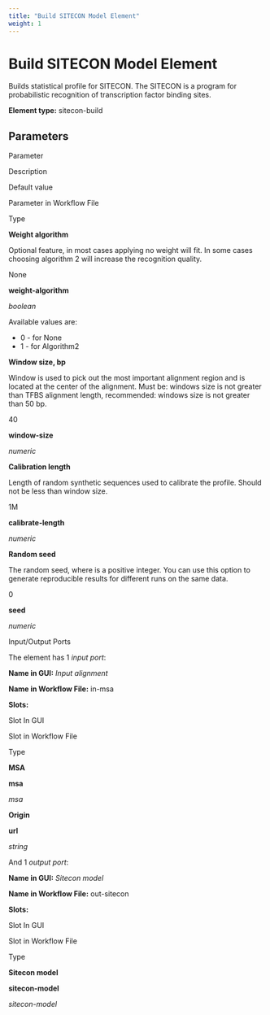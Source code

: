 ```yaml
---
title: "Build SITECON Model Element"
weight: 1
---
```



# Build SITECON Model Element

Builds statistical profile for SITECON. The SITECON is a program for probabilistic recognition of transcription factor binding sites.

**Element type:** sitecon-build

Parameters
----------

Parameter

Description

Default value

Parameter in Workflow File

Type

**Weight algorithm**

Optional feature, in most cases applying no weight will fit. In some cases choosing algorithm 2 will increase the recognition quality.

None

**weight-algorithm**

_boolean_

Available values are:

*   0 - for None
*   1 - for Algorithm2

**Window size, bp**

Window is used to pick out the most important alignment region and is located at the center of the alignment. Must be: windows size is not greater than TFBS alignment length, recommended: windows size is not greater than 50 bp.

40

**window-size**

_numeric_

**Calibration length**

Length of random synthetic sequences used to calibrate the profile. Should not be less than window size.

1M

**calibrate-length**

_numeric_

**Random seed**

The random seed, where is a positive integer. You can use this option to generate reproducible results for different runs on the same data.

0

**seed**

_numeric_

Input/Output Ports

The element has 1 _input port_:

**Name in GUI:** _Input alignment_

**Name in Workflow File:** in-msa

**Slots:**

Slot In GUI

Slot in Workflow File

Type

**MSA**

**msa**

_msa_

**Origin**

**url**

_string_

And 1 _output port_:

**Name in GUI:** _Sitecon model_

**Name in Workflow File:** out-sitecon

**Slots:**

Slot In GUI

Slot in Workflow File

Type

**Sitecon model**

**sitecon-model**

_sitecon-model_

